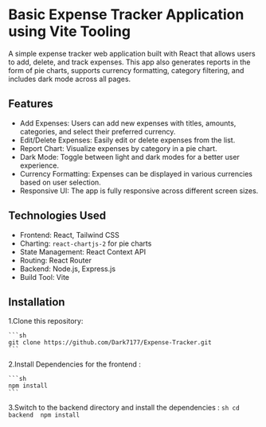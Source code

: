 # Basic Expense Tracker Application using Vite Tooling
A simple expense tracker web application built with React that allows users to add, delete, and track expenses. This app also generates reports in the form of pie charts, supports currency formatting, category filtering, and includes dark mode across all pages.

## Features

- Add Expenses: Users can add new expenses with titles, amounts, categories, and select their preferred currency.
- Edit/Delete Expenses: Easily edit or delete expenses from the list.
- Report Chart: Visualize expenses by category in a pie chart.
- Dark Mode: Toggle between light and dark modes for a better user experience.
- Currency Formatting: Expenses can be displayed in various currencies based on user selection.
- Responsive UI: The app is fully responsive across different screen sizes.

## Technologies Used

- Frontend: React, Tailwind CSS
- Charting: `react-chartjs-2` for pie charts
- State Management: React Context API
- Routing: React Router
- Backend: Node.js, Express.js
- Build Tool: Vite

## Installation

1.Clone this repository:

    ```sh
    git clone https://github.com/Dark7177/Expense-Tracker.git
    ```

2.Install Dependencies for the frontend :

    ```sh
    npm install
    ```

3.Switch to the backend directory and install the dependencies :
    ```sh
    cd backend 
    npm install
    ```